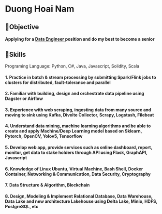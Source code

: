 # Duong Hoai Nam
## <span>&#127919;</span>Objective
#### __Applying for a <u> Data Engineer </u> position__ and do my best to become a senior
## <span>&#128170;</span>Skills
Programing Language: Python, C#, Java, Javascript, Solidity, Scala
#### 1. Practice in batch & stream processing by submitting Spark/Flink jobs to clusters for distributed, fault-tolerance and parallel 
#### 2. Familiar with building, design and orchestrate data pipeline using Dagster or Airflow 
#### 3. Experience with web scraping, ingesting data from many source and moving to sink using Kafka, Divolte Collector, Scrapy, Logstash, Filebeat 
#### 4. Understand data mining, machine learning algorithms and be able to create and apply Machine/Deep Learning model based on Sklearn, Pytorch, OpenCV, Yolov5, Tensorflow 
#### 5. Develop web app, provide services such as online dashboard, report, monitor, get data to stake holders through API using Flask, GraphAPI, Javascript
#### 6. Knowledge of Linux Ubuntu, Virtual Machine, Bash Shell, Docker Container, Networking & Communication, Data Security, Cryptography 
#### 7. Data Structure & Algorithm, Blockchain 
#### 8. Design, Modeling & Implement Relational Database, Data Warehouse, Data Lake and new architecture Lakehouse using Delta Lake, Minio, HDFS, PostgreSQL, etc 


